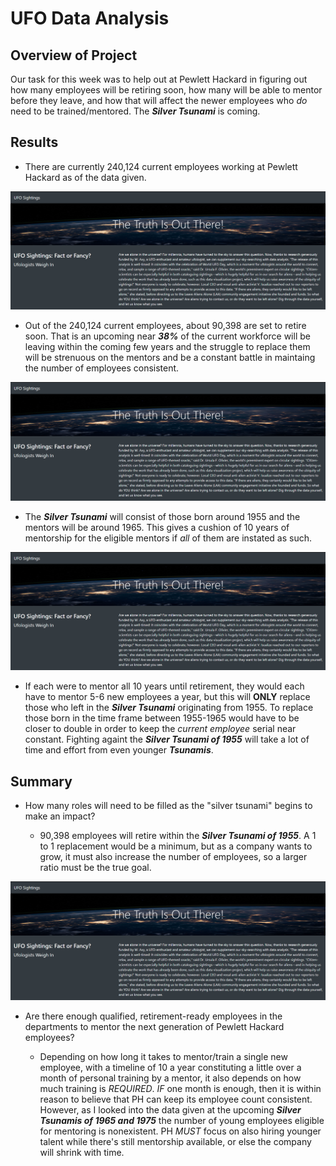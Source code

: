 # UFO Data Analysis

## Overview of Project
Our task for this week was to help out at Pewlett Hackard in figuring out how many employees will be retiring soon, how many will be able to mentor before they leave, and how that will affect the newer employees who *do* need to be trained/mentored. The __*Silver Tsunami*__ is coming.

## Results
* There are currently 240,124 current employees working at Pewlett Hackard as of the data given. 

![Homepage](Write-Up_Resources/home.png)

* Out of the 240,124 current employees, about 90,398 are set to retire soon. That is an upcoming near __*38%*__ of the current workforce will be leaving within the coming few years and the struggle to replace them will be strenuous on the mentors and be a constant battle in maintaing the number of employees consistent.

![Homepage](Write-Up_Resources/home.png)

* The __*Silver Tsunami*__ will consist of those born around 1955 and the mentors will be around 1965. This gives a cushion of 10 years of mentorship for the eligible mentors if *all* of them are instated as such.

![Homepage](Write-Up_Resources/home.png)

* If each were to mentor all 10 years until retirement, they would each have to mentor 5-6 new employees a year, but this will __ONLY__ replace those who left in the __*Silver Tsunami*__ originating from 1955. To replace those born in the time frame between 1955-1965 would have to be closer to double in order to keep the *current employee* serial near constant. Fighting againt the __*Silver Tsunami of 1955*__ will take a lot of time and effort from even younger __*Tsunamis*__.

## Summary
   * How many roles will need to be filled as the "silver tsunami" begins to make an impact? 
         
        * 90,398 employees will retire within the __*Silver Tsunami of 1955*__. A 1 to 1 replacement would be a minimum, but as a company wants to grow, it must also increase the number of employees, so a larger ratio must be the true goal.

![Homepage](Write-Up_Resources/home.png)

   * Are there enough qualified, retirement-ready employees in the departments to mentor the next generation of Pewlett Hackard employees?
         
        * Depending on how long it takes to mentor/train a single new employee, with a timeline of 10 a year constituting a little over a month of personal training by a mentor, it also depends on how much training is *REQUIRED*. *IF* one month is enough, then it is within reason to believe that PH can keep its employee count consistent. However, as I looked into the data given at the upcoming __*Silver Tsunamis of 1965 and 1975*__ the number of young employees eligible for mentoring is nonexistent. PH *MUST* focus on also hiring younger talent while there's still mentorship available, or else the company will shrink with time.
